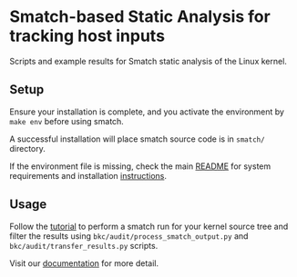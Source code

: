 # Smatch-based Static Analysis for tracking host inputs

Scripts and example results for Smatch static analysis of the Linux kernel.

## Setup
Ensure your installation is complete, and you activate the environment by `make env` before using smatch.

A successful installation will place smatch source code is in `smatch/` directory.

If the environment file is missing, check the main [README](https://github.com/intel/ccc-linux-guest-hardening/blob/master/README.md) for system requirements and installation [instructions](https://github.com/intel/ccc-linux-guest-hardening/blob/master/docs/getting_started.md#2-installation).

## Usage
Follow the [tutorial](https://github.com/intel/ccc-linux-guest-hardening/blob/master/docs/generate_smatch_audit_list.md) 
to perform a smatch run for your kernel source tree and filter the results
using `bkc/audit/process_smatch_output.py` and `bkc/audit/transfer_results.py`
scripts.

Visit our [documentation](https://intel.github.io/ccc-linux-guest-hardening-docs/tdx-guest-hardening.html#applying-code-audit-results-to-different-kernel-trees) for more detail.
